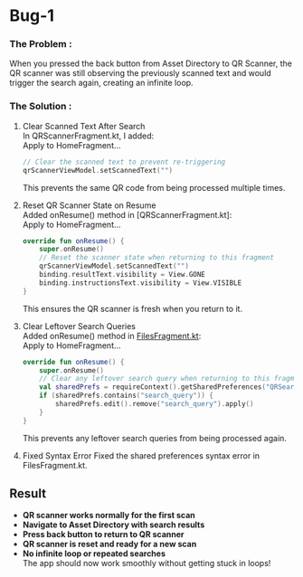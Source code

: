 # Bug-1

### The Problem :
When you pressed the back button from Asset Directory to QR Scanner, the QR scanner was still observing the previously scanned text and would trigger the search again, creating an infinite loop.

### The Solution :
1. Clear Scanned Text After Search  
    In QRScannerFragment.kt, I added:  
    Apply to HomeFragment...
    ```kotlin
    // Clear the scanned text to prevent re-triggering
    qrScannerViewModel.setScannedText("")
    ```
    This prevents the same QR code from being processed multiple times.

2. Reset QR Scanner State on Resume  
    Added onResume() method in [QRScannerFragment.kt]:  
    Apply to HomeFragment...
    ```kotlin
    override fun onResume() {
        super.onResume()
        // Reset the scanner state when returning to this fragment
        qrScannerViewModel.setScannedText("")
        binding.resultText.visibility = View.GONE
        binding.instructionsText.visibility = View.VISIBLE
    }
    ```
    This ensures the QR scanner is fresh when you return to it.
    
3. Clear Leftover Search Queries  
    Added onResume() method in [FilesFragment.kt](app/src/main/java/com/example/ongc/ui/files/FilesFragment.kt):  
    Apply to HomeFragment...
    ```kotlin
    override fun onResume() {
        super.onResume()
        // Clear any leftover search query when returning to this fragment
        val sharedPrefs = requireContext().getSharedPreferences("QRSearch", Context MODE_PRIVATE)
        if (sharedPrefs.contains("search_query")) {
            sharedPrefs.edit().remove("search_query").apply()
        }
    }
    ```
    This prevents any leftover search queries from being processed again.
    
4. Fixed Syntax Error
    Fixed the shared preferences syntax error in FilesFragment.kt.
## Result
- **QR scanner works normally for the first scan**
 - **Navigate to Asset Directory with search results**
 - **Press back button to return to QR scanner**
 - **QR scanner is reset and ready for a new scan**
 - **No infinite loop or repeated searches**  
The app should now work smoothly without getting stuck in loops!
